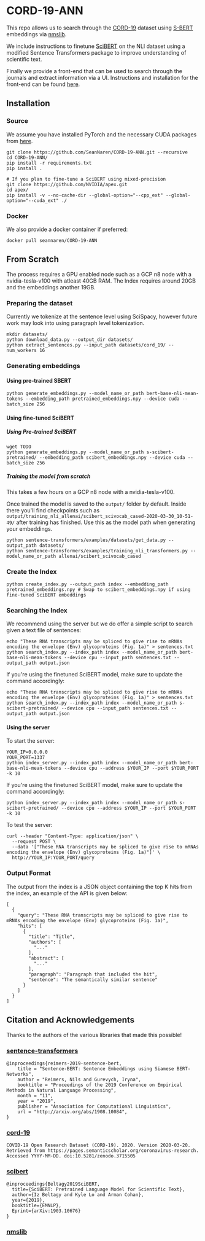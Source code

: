 # CORD-19-ANN

This repo allows us to search through the [CORD-19](https://pages.semanticscholar.org/coronavirus-research) 
dataset using [S-BERT](https://github.com/UKPLab/sentence-transformers) embeddings via [nmslib](https://github.com/nmslib/nmslib/blob/master/python_bindings/README.md). 

We include instructions to finetune [SciBERT](https://github.com/allenai/scibert) on the NLI dataset using a modified Sentence Transformers package to improve understanding of scientific text.

Finally we provide a front-end that can be used to search through the journals and extract information via a UI. Instructions and installation for the front-end can be found [here](frontend/README.md).

## Installation

### Source
We assume you have installed PyTorch and the necessary CUDA packages from [here](https://pytorch.org/).
```
git clone https://github.com/SeanNaren/CORD-19-ANN.git --recursive
cd CORD-19-ANN/
pip install -r requirements.txt
pip install .

# If you plan to fine-tune a SciBERT using mixed-precision
git clone https://github.com/NVIDIA/apex.git
cd apex/
pip install -v --no-cache-dir --global-option="--cpp_ext" --global-option="--cuda_ext" ./
```

### Docker

We also provide a docker container if preferred:

```
docker pull seannaren/CORD-19-ANN
```

## From Scratch

The process requires a GPU enabled node such as a GCP n8 node with a nvidia-tesla-v100 with atleast 40GB RAM. The Index requires around 20GB and the embeddings another 19GB.

### Preparing the dataset

Currently we tokenize at the sentence level using SciSpacy, however future work may look into using paragraph level tokenization.

```
mkdir datasets/
python download_data.py --output_dir datasets/
python extract_sentences.py --input_path datasets/cord_19/ --num_workers 16
```

### Generating embeddings
 
#### Using pre-trained SBERT

```
python generate_embeddings.py --model_name_or_path bert-base-nli-mean-tokens --embedding_path pretrained_embeddings.npy --device cuda --batch_size 256
```

#### Using fine-tuned SciBERT

##### Using Pre-trained SciBERT

```
wget TODO
python generate_embeddings.py --model_name_or_path s-scibert-pretrained/ --embedding_path scibert_embeddings.npy --device cuda --batch_size 256
```

##### Training the model from scratch

This takes a few hours on a GCP n8 node with a nvidia-tesla-v100.

Once trained the model is saved to the `output/` folder by default. Inside there you'll find checkpoints such as `output/training_nli_allenai/scibert_scivocab_cased-2020-03-30_10-51-49/` after training has finished. Use this as the model path when generating your embeddings.
```
python sentence-transformers/examples/datasets/get_data.py --output_path datasets/
python sentence-transformers/examples/training_nli_transformers.py --model_name_or_path allenai/scibert_scivocab_cased
```

### Create the Index

```
python create_index.py --output_path index --embedding_path pretrained_embeddings.npy # Swap to scibert_embeddings.npy if using fine-tuned SciBERT embeddings
```

### Searching the Index

We recommend using the server but we do offer a simple script to search given a text file of sentences:

```
echo "These RNA transcripts may be spliced to give rise to mRNAs encoding the envelope (Env) glycoproteins (Fig. 1a)" > sentences.txt
python search_index.py --index_path index --model_name_or_path bert-base-nli-mean-tokens --device cpu --input_path sentences.txt --output_path output.json
```

If you're using the finetuned SciBERT model, make sure to update the command accordingly:

```
echo "These RNA transcripts may be spliced to give rise to mRNAs encoding the envelope (Env) glycoproteins (Fig. 1a)" > sentences.txt
python search_index.py --index_path index --model_name_or_path s-scibert-pretrained/ --device cpu --input_path sentences.txt --output_path output.json
```

#### Using the server

To start the server:
```
YOUR_IP=0.0.0.0
YOUR_PORT=1337
python index_server.py --index_path index --model_name_or_path bert-base-nli-mean-tokens --device cpu --address $YOUR_IP --port $YOUR_PORT -k 10
```

If you're using the finetuned SciBERT model, make sure to update the command accordingly:

```
python index_server.py --index_path index --model_name_or_path s-scibert-pretrained/ --device cpu --address $YOUR_IP --port $YOUR_PORT -k 10
```

To test the server:
```
curl --header "Content-Type: application/json" \
  --request POST \
  --data '["These RNA transcripts may be spliced to give rise to mRNAs encoding the envelope (Env) glycoproteins (Fig. 1a)"]' \
  http://YOUR_IP:YOUR_PORT/query
```

### Output Format

The output from the index is a JSON object containing the top K hits from the index, an example of the API is given below:

```
[
  {
    "query": "These RNA transcripts may be spliced to give rise to mRNAs encoding the envelope (Env) glycoproteins (Fig. 1a)",
    "hits": [
      {
        "title": "Title",
        "authors": [
          "..."
        ],
        "abstract": [
          "..."
        ],
        "paragraph": "Paragraph that included the hit",
        "sentence": "The semantically similar sentence"
      }
    ]
  }
]
```

## Citation and Acknowledgements

Thanks to the authors of the various libraries that made this possible!

### [sentence-transformers](https://github.com/UKPLab/sentence-transformers)
```
@inproceedings{reimers-2019-sentence-bert,
    title = "Sentence-BERT: Sentence Embeddings using Siamese BERT-Networks",
    author = "Reimers, Nils and Gurevych, Iryna",
    booktitle = "Proceedings of the 2019 Conference on Empirical Methods in Natural Language Processing",
    month = "11",
    year = "2019",
    publisher = "Association for Computational Linguistics",
    url = "http://arxiv.org/abs/1908.10084",
}
```

### [cord-19](https://pages.semanticscholar.org/coronavirus-research)
```
COVID-19 Open Research Dataset (CORD-19). 2020. Version 2020-03-20. Retrieved from https://pages.semanticscholar.org/coronavirus-research. Accessed YYYY-MM-DD. doi:10.5281/zenodo.3715505
```

### [scibert](https://github.com/allenai/scibert)
```
@inproceedings{Beltagy2019SciBERT,
  title={SciBERT: Pretrained Language Model for Scientific Text},
  author={Iz Beltagy and Kyle Lo and Arman Cohan},
  year={2019},
  booktitle={EMNLP},
  Eprint={arXiv:1903.10676}
}
```

### [nmslib](https://github.com/nmslib/nmslib)